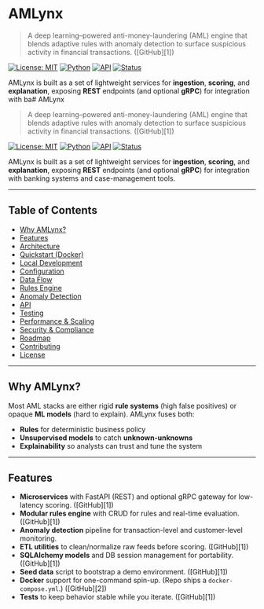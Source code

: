 # AMLynx

> A deep learning–powered anti-money-laundering (AML) engine that blends adaptive rules with anomaly detection to surface suspicious activity in financial transactions. ([GitHub][1])

[![License: MIT](https://img.shields.io/badge/License-MIT-black.svg)](#license)
[![Python](https://img.shields.io/badge/python-3.10%2B-blue.svg)](#requirements)
[![API](https://img.shields.io/badge/API-FastAPI-009688.svg)](#api)
[![Status](https://img.shields.io/badge/status-active-brightgreen.svg)](#roadmap)

AMLynx is built as a set of lightweight services for **ingestion**, **scoring**, and **explanation**, exposing **REST** endpoints (and optional **gRPC**) for integration with ba# AMLynx

> A deep learning–powered anti-money-laundering (AML) engine that blends adaptive rules with anomaly detection to surface suspicious activity in financial transactions. ([GitHub][1])

[![License: MIT](https://img.shields.io/badge/License-MIT-black.svg)](#license)
[![Python](https://img.shields.io/badge/python-3.10%2B-blue.svg)](#requirements)
[![API](https://img.shields.io/badge/API-FastAPI-009688.svg)](#api)
[![Status](https://img.shields.io/badge/status-active-brightgreen.svg)](#roadmap)

AMLynx is built as a set of lightweight services for **ingestion**, **scoring**, and **explanation**, exposing **REST** endpoints (and optional **gRPC**) for integration with banking systems and case-management tools.

---
## Table of Contents

* [Why AMLynx?](#why-amlynx)
* [Features](#features)
* [Architecture](#architecture)
* [Quickstart (Docker)](#quickstart-docker)
* [Local Development](#local-development)
* [Configuration](#configuration)
* [Data Flow](#data-flow)
* [Rules Engine](#rules-engine)
* [Anomaly Detection](#anomaly-detection)
* [API](#api)
* [Testing](#testing)
* [Performance & Scaling](#performance--scaling)
* [Security & Compliance](#security--compliance)
* [Roadmap](#roadmap)
* [Contributing](#contributing)
* [License](#license)

---
## Why AMLynx?

Most AML stacks are either rigid **rule systems** (high false positives) or opaque **ML models** (hard to explain). AMLynx fuses both:

* **Rules** for deterministic business policy
* **Unsupervised models** to catch **unknown-unknowns**
* **Explainability** so analysts can trust and tune the system

---
## Features

* **Microservices** with FastAPI (REST) and optional gRPC gateway for low-latency scoring. ([GitHub][1])
* **Modular rules engine** with CRUD for rules and real-time evaluation. ([GitHub][1])
* **Anomaly detection** pipeline for transaction-level and customer-level monitoring.
* **ETL utilities** to clean/normalize raw feeds before scoring. ([GitHub][1])
* **SQLAlchemy models** and DB session management for portability. ([GitHub][1])
* **Seed data** script to bootstrap a demo environment. ([GitHub][1])
* **Docker** support for one-command spin-up. (Repo ships a `docker-compose.yml`.) ([GitHub][2])
* **Tests** to keep behavior stable while you iterate. ([GitHub][1])

